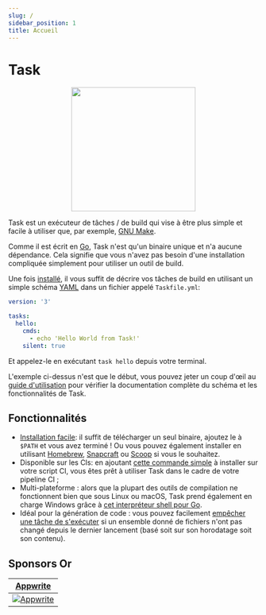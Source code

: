 ```yaml
---
slug: /
sidebar_position: 1
title: Accueil
---
```


# Task

<div align="center">
  <img id="logo" src="img/logo.svg" height="250px" width="250px" />
</div>

Task est un exécuteur de tâches / de build qui vise à être plus simple et facile à utiliser que, par exemple, [GNU Make][make].

Comme il est écrit en [Go][go], Task n'est qu'un binaire unique et n'a aucune dépendance. Cela signifie que vous n'avez pas besoin d'une installation compliquée simplement pour utiliser un outil de build.

Une fois [installé](installation.md), il vous suffit de décrire vos tâches de build en utilisant un simple schéma [YAML][yaml] dans un fichier appelé `Taskfile.yml`:

```yaml title="Taskfile.yml"
version: '3'

tasks:
  hello:
    cmds:
      - echo 'Hello World from Task!'
    silent: true
```

Et appelez-le en exécutant `task hello` depuis votre terminal.

L'exemple ci-dessus n'est que le début, vous pouvez jeter un coup d'œil au [guide d'utilisation](/usage) pour vérifier la documentation complète du schéma et les fonctionnalités de Task.

## Fonctionnalités

- [Installation facile](installation.md): il suffit de télécharger un seul binaire, ajoutez le à `$PATH` et vous avez terminé ! Ou vous pouvez également installer en utilisant [Homebrew][homebrew], [Snapcraft][snapcraft] ou [Scoop][scoop] si vous le souhaitez.
- Disponible sur les CIs: en ajoutant [cette commande simple](installation.md#install-script) à installer sur votre script CI, vous êtes prêt à utiliser Task dans le cadre de votre pipeline CI ;
- Multi-plateforme : alors que la plupart des outils de compilation ne fonctionnent bien que sous Linux ou macOS, Task prend également en charge Windows grâce à [cet interpréteur shell pour Go][sh].
- Idéal pour la génération de code : vous pouvez facilement [empêcher une tâche de s'exécuter](/usage#prevent-unnecessary-work) si un ensemble donné de fichiers n'ont pas changé depuis le dernier lancement (basé soit sur son horodatage soit son contenu).

## Sponsors Or

<div class="gold-sponsors">

| [Appwrite](https://appwrite.io/?utm_source=taskfile.dev&utm_medium=website&utm_campaign=task_oss_fund)                       |
| ---------------------------------------------------------------------------------------------------------------------------- |
| [![Appwrite](/img/appwrite.svg)](https://appwrite.io/?utm_source=taskfile.dev&utm_medium=website&utm_campaign=task_oss_fund) |

</div>

<!-- prettier-ignore-start -->

<!-- prettier-ignore-end -->
[make]: https://www.gnu.org/software/make/
[go]: https://go.dev/
[yaml]: http://yaml.org/
[homebrew]: https://brew.sh/
[snapcraft]: https://snapcraft.io/
[scoop]: https://scoop.sh/
[sh]: https://github.com/mvdan/sh
